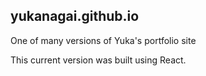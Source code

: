 ## yukanagai.github.io
One of many versions of Yuka's portfolio site

This current version was built using React.
